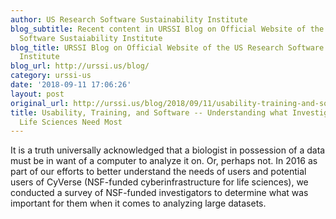 ```yaml
---
author: US Research Software Sustainability Institute
blog_subtitle: Recent content in URSSI Blog on Official Website of the US Research
  Software Sustaiability Institute
blog_title: URSSI Blog on Official Website of the US Research Software Sustaiability
  Institute
blog_url: http://urssi.us/blog/
category: urssi-us
date: '2018-09-11 17:06:26'
layout: post
original_url: http://urssi.us/blog/2018/09/11/usability-training-and-software----understanding-what-investigators-in-the-life-sciences-need-most/
title: Usability, Training, and Software -- Understanding what Investigators in the
  Life Sciences Need Most
---
```


It is a truth universally acknowledged that a biologist in possession of a data must be in want of a computer to analyze it on. Or, perhaps not. In 2016 as part of our efforts to better understand the needs of users and potential users of CyVerse (NSF-funded cyberinfrastructure for life sciences), we conducted a survey of NSF-funded investigators to determine what was important for them when it comes to analyzing large datasets.